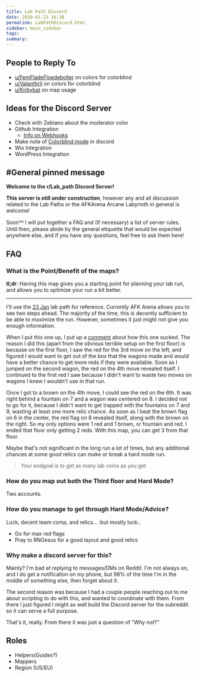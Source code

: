 ```yaml
---
title: Lab Path Discord
date: 2020-01-23 16:38
permalink: LabPathDiscord.html
sidebar: main_sidebar
tags: 
summary: 
---
```


## People to Reply To

- [u/FemFladeFloedeboller](https://www.reddit.com/r/afkarena/comments/ej9d3z/lab_path_3_january_2020/fcxdd3b/?context=3) on colors for colorblind
- [u/Valanthril](https://www.reddit.com/r/afkarena/comments/ej9d3z/lab_path_3_january_2020/fcwq2z2/?context=3) on colors for colorblind
- [u/Kirbybat](https://www.reddit.com/r/Lab_path/comments/eibj03/lab_path_1_january_2020/fcpy6c2/?context=3) on map usage

## Ideas for the Discord Server

- Check with Zebiano about the moderator color
- Github Integration
  - [Info on Webhooks](https://support.discordapp.com/hc/en-us/articles/228383668)
- Make note of [Colorblind mode](https://support.discordapp.com/hc/en-us/articles/360004929972-Colorblind-Mode) in discord
- Wix Integration
- WordPress Integration

## \#General pinned message

**__Welcome to the r/Lab_path Discord Server!__**

**This server is still under construction**, however any and all discussion related to the Lab Paths or the AFKArena Arcane Labyrinth in general is welcome!

Soonᵀᴹ I will put together a FAQ and (If necessary) a list of server rules. Until then, please abide by the general etiquette that would be expected anywhere else, and if you have any questions, feel free to ask them here!

## FAQ

### What is the Point/Benefit of the maps?

**tl;dr**: Having this map gives you a starting point for planning your lab run, and allows you to optimize your run a bit better.

---

I'll use the [23 Jan](https://www.reddit.com/r/Lab_path/comments/eslln7/lab_path_23_jan_20/) lab path for reference. Currently AFK Arena allows you to see two steps ahead. The majority of the time, this is decently sufficient to be able to maximize the run. However, sometimes it just might not give you enough information.

When I put this one up, I put up a [comment](https://www.reddit.com/r/Lab_path/comments/eslln7/lab_path_23_jan_20/ffaqdif/) about how this one sucked. The reason I did this (apart from the obvious terrible setup on the first floor) is because on the first floor, I saw the red for the 3rd move on the left, and figured I would want to get out of the box that the wagons made and would have a better chance to get more reds if they were available. Soon as I jumped on the second wagon, the red on the 4th move revealed itself. I continued to the first red I saw because I didn't want to waste two moves on wagons I knew I wouldn't use in that run.

Once I got to a brown on the 4th move, I could see the red on the 6th. It was right behind a fountain on 7 and a wagon was centered on 8. I decided not to go for it, because I didn't want to get trapped with the fountains on 7 and 9, wasting at least one more relic chance. As soon as I beat the brown flag on 6 in the center, the red flag on 8 revealed itself, along with the brown on the right. So my only options were 1 red and 1 brown, or fountain and red. I ended that floor only getting 2 reds. With this map, you can get 3 from that floor. 

Maybe that's not significant in the long run a lot of times, but any additional chances at some good relics can make or break a hard mode run.

> Your endgoal is to get as many lab coins as you get

### How do you map out both the Third floor and Hard Mode?

Two accounts.

### How do you manage to get through Hard Mode/Advice?

Luck, decent team comp, and relics... :but mostly luck:.

- Go for max red flags
- Pray to RNGesus for a good layout and good relics

### Why make a discord server for this?

Mainly? I'm bad at replying to messages/DMs on Reddit. I'm not always on, and I do get a notification on my phone, but 98% of the time I'm in the middle of something else, then forget about it.

The second reason was because I had a couple people reaching out to me about scripting to do with this, and wanted to coordinate with them. From there I just figured I might as well build the Discord server for the subreddit so it can serve a full purpose.

That's it, really. From there it was just a question of "Why _not_?"

## Roles

- Helpers(Guides?)
- Mappers
- Region (US/EU)